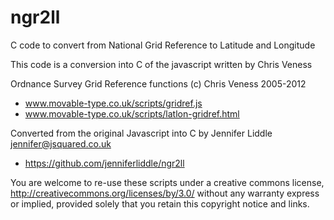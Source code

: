 ngr2ll
======

C code to convert from National Grid Reference to Latitude and Longitude

This code is a conversion into C of the javascript written by Chris Veness

Ordnance Survey Grid Reference functions  (c) Chris Veness 2005-2012
 - www.movable-type.co.uk/scripts/gridref.js
 - www.movable-type.co.uk/scripts/latlon-gridref.html

Converted from the original Javascript into C by Jennifer Liddle <jennifer@jsquared.co.uk>
 - https://github.com/jenniferliddle/ngr2ll

You are welcome to re-use these scripts under a creative commons license,
http://creativecommons.org/licenses/by/3.0/ without any warranty express or implied,
provided solely that you retain this copyright notice and links.

